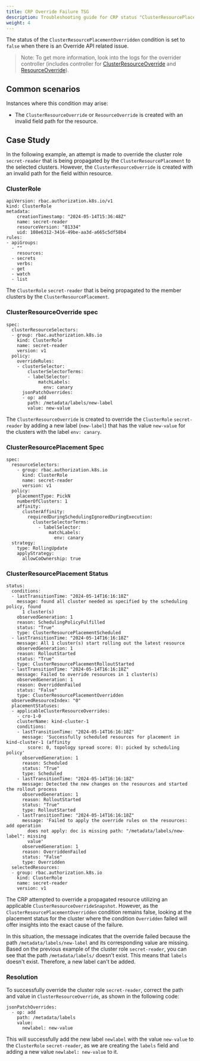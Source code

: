 ```yaml
---
title: CRP Override Failure TSG
description: Troubleshooting guide for CRP status "ClusterResourcePlacementOverridden" condition set to false
weight: 4
---
```


The status of the `ClusterResourcePlacementOverridden` condition is set to `false` when there is an Override API related issue.
> Note: To get more information, look into the logs for the overrider controller (includes 
> controller for [ClusterResourceOverride](https://github.com/kubefleet-dev/kubefleet/blob/main/pkg/controllers/overrider/clusterresource_controller.go) and 
> [ResourceOverride](https://github.com/kubefleet-dev/kubefleet/blob/main/pkg/controllers/overrider/resource_controller.go)).

## Common scenarios
Instances where this condition may arise:
- The `ClusterResourceOverride` or `ResourceOverride`  is created with an invalid field path for the resource.

## Case Study
In the following example, an attempt is made to override the cluster role `secret-reader` that is being propagated by the `ClusterResourcePlacement` to the selected clusters.
However, the `ClusterResourceOverride` is created with an invalid path for the field within resource.

### ClusterRole
```
apiVersion: rbac.authorization.k8s.io/v1
kind: ClusterRole
metadata:
    creationTimestamp: "2024-05-14T15:36:48Z"
    name: secret-reader
    resourceVersion: "81334"
    uid: 108e6312-3416-49be-aa3d-a665c5df58b4
rules:
- apiGroups:
  - ""
    resources:
  - secrets
    verbs:
  - get
  - watch
  - list
```
The `ClusterRole` `secret-reader` that is being propagated to the member clusters by the `ClusterResourcePlacement`.

### ClusterResourceOverride spec
```
spec:
  clusterResourceSelectors:
  - group: rbac.authorization.k8s.io
    kind: ClusterRole
    name: secret-reader
    version: v1
  policy:
    overrideRules:
    - clusterSelector:
        clusterSelectorTerms:
        - labelSelector:
            matchLabels:
              env: canary
      jsonPatchOverrides:
      - op: add
        path: /metadata/labels/new-label
        value: new-value
```
The `ClusterResourceOverride` is created to override the `ClusterRole` `secret-reader` by adding a new label (`new-label`)
that has the value `new-value` for the clusters with the label `env: canary`.

### ClusterResourcePlacement Spec
```
spec:
  resourceSelectors:
    - group: rbac.authorization.k8s.io
      kind: ClusterRole
      name: secret-reader
      version: v1
  policy:
    placementType: PickN
    numberOfClusters: 1
    affinity:
      clusterAffinity:
        requiredDuringSchedulingIgnoredDuringExecution:
          clusterSelectorTerms:
            - labelSelector:
                matchLabels:
                  env: canary
  strategy:
    type: RollingUpdate
    applyStrategy:
      allowCoOwnership: true
```

### ClusterResourcePlacement Status
```
status:
  conditions:
  - lastTransitionTime: "2024-05-14T16:16:18Z"
    message: found all cluster needed as specified by the scheduling policy, found
      1 cluster(s)
    observedGeneration: 1
    reason: SchedulingPolicyFulfilled
    status: "True"
    type: ClusterResourcePlacementScheduled
  - lastTransitionTime: "2024-05-14T16:16:18Z"
    message: All 1 cluster(s) start rolling out the latest resource
    observedGeneration: 1
    reason: RolloutStarted
    status: "True"
    type: ClusterResourcePlacementRolloutStarted
  - lastTransitionTime: "2024-05-14T16:16:18Z"
    message: Failed to override resources in 1 cluster(s)
    observedGeneration: 1
    reason: OverriddenFailed
    status: "False"
    type: ClusterResourcePlacementOverridden
  observedResourceIndex: "0"
  placementStatuses:
  - applicableClusterResourceOverrides:
    - cro-1-0
    clusterName: kind-cluster-1
    conditions:
    - lastTransitionTime: "2024-05-14T16:16:18Z"
      message: 'Successfully scheduled resources for placement in kind-cluster-1 (affinity
        score: 0, topology spread score: 0): picked by scheduling policy'
      observedGeneration: 1
      reason: Scheduled
      status: "True"
      type: Scheduled
    - lastTransitionTime: "2024-05-14T16:16:18Z"
      message: Detected the new changes on the resources and started the rollout process
      observedGeneration: 1
      reason: RolloutStarted
      status: "True"
      type: RolloutStarted
    - lastTransitionTime: "2024-05-14T16:16:18Z"
      message: 'Failed to apply the override rules on the resources: add operation
        does not apply: doc is missing path: "/metadata/labels/new-label": missing
        value'
      observedGeneration: 1
      reason: OverriddenFailed
      status: "False"
      type: Overridden
  selectedResources:
  - group: rbac.authorization.k8s.io
    kind: ClusterRole
    name: secret-reader
    version: v1
```
The CRP attempted to override a propagated resource utilizing an applicable `ClusterResourceOverrideSnapshot`.
However, as the `ClusterResourcePlacementOverridden` condition remains false, looking at the placement status for the cluster
where the condition `Overridden` failed will offer insights into the exact cause of the failure.

In this situation, the message indicates that the override failed because the path `/metadata/labels/new-label` and its corresponding value are missing.
Based on the previous example of the cluster role `secret-reader`, you can see that the path `/metadata/labels/` doesn't exist. This means that `labels` doesn't exist.
Therefore, a new label can't be added.

### Resolution
To successfully override the cluster role `secret-reader`, correct the path and value in `ClusterResourceOverride`, as shown in the following code:
```
jsonPatchOverrides:
  - op: add
    path: /metadata/labels
    value: 
      newlabel: new-value
```
This will successfully add the new label `newlabel` with the value `new-value` to the `ClusterRole` `secret-reader`, as we are creating the `labels` field and adding a new value `newlabel: new-value` to it.
